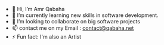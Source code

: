 - 👋 Hi, I’m Amr Qabaha
- 🌱 I’m currently learning new skills in software development.
- 💞️ I’m looking to collaborate on big software projects
- 📫 contact me on my Email : contact@qabaha.net
- ⚡ Fun fact: I'm also an Artist

<!---
Qabaha4/Qabaha4 is a ✨ special ✨ repository because its `README.md` (this file) appears on your GitHub profile.
You can click the Preview link to take a look at your changes.
--->

